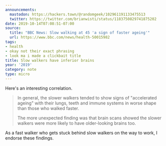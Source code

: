 ```yaml
---
announcements:
  mastodon: https://hackers.town/@randomgeek/102961191133475513
  twitter: https://twitter.com/brianwisti/status/1183750829741875202
date: 2019-10-14T07:08:51-07:00
source:
  title: "BBC News: Slow walking at 45 'a sign of faster ageing'"
  url: https://www.bbc.com/news/health-50015982
tags:
- health
- okay not their exact phrasing
- look ma i made a clickbait title
title: Slow walkers have inferior brains
year: '2019'
category: note
type: micro
---
```


Here's an interesting correlation.

> In general, the slower walkers tended to show signs of "accelerated ageing" with their lungs, teeth and
> immune systems in worse shape than those who walked faster.
>
> The more unexpected finding was that brain scans showed the slower walkers were more likely to have
> older-looking brains too.

As a fast walker who gets stuck behind slow walkers on the way to work, I endorse these findings.
